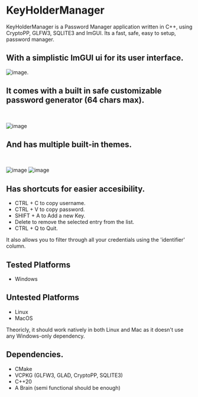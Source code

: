 # KeyHolderManager

KeyHolderManager is a Password Manager application written in C++, using CryptoPP, GLFW3, SQLITE3 and ImGUI.
Its a fast, safe, easy to setup, password manager.

## With a simplistic ImGUI ui for its user interface.
![image](https://github.com/user-attachments/assets/3b5e5cf5-1506-4c60-879b-e5606c0cc037).

## It comes with a built in safe customizable password generator (64 chars max).
<br>

![image](https://github.com/user-attachments/assets/a1bd07b3-5ff6-402a-bb5f-63e4fe87eb96)

## And has multiple built-in themes.
<br>

![image](https://github.com/user-attachments/assets/d0b6b14d-8c71-4f94-9ba1-47b7e3979cb1)
![image](https://github.com/user-attachments/assets/b30c3a36-c36f-42dd-9261-8e1078cd7245)

## Has shortcuts for easier accesibility.
- CTRL + C to copy username.
- CTRL + V to copy password.
- SHIFT + A to Add a new Key.
- Delete to remove the selected entry from the list.
- CTRL + Q to Quit.

It also allows you to filter through all your credentials using the 'identifier' column.

## Tested Platforms
- Windows

## Untested Platforms
- Linux
- MacOS

Theoricly, it should work natively in both Linux and Mac as it doesn't use any Windows-only dependency.

## Dependencies.

- CMake
- VCPKG (GLFW3, GLAD, CryptoPP, SQLITE3)
- C++20
- A Brain (semi functional should be enough)
